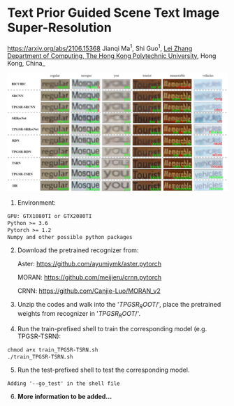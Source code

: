 # Text Prior Guided Scene Text Image Super-Resolution
https://arxiv.org/abs/2106.15368
Jianqi Ma<sup>1</sup>, Shi Guo<sup>1</sup>, [Lei Zhang](https://www4.comp.polyu.edu.hk/~cslzhang)
[Department of Computing, The Hong Kong Polytechnic University](http://www.comp.polyu.edu.hk), Hong Kong, China_

![TPGSR visualization](./visualization/TextSupReso-vis_sr_v2.png)

1. Environment:
```
GPU: GTX1080TI or GTX2080TI
Python >= 3.6
Pytorch >= 1.2
Numpy and other possible python packages
```

2. Download the pretrained recognizer from: 

	Aster: https://github.com/ayumiymk/aster.pytorch
	
	MORAN: https://github.com/meijieru/crnn.pytorch
	
	CRNN: https://github.com/Canjie-Luo/MORAN_v2

3. Unzip the codes and walk into the '$TPGSR_ROOT$/', place the pretrained weights from recognizer in '$TPGSR_ROOT$/'.

4. Run the train-prefixed shell to train the corresponding model (e.g. TPGSR-TSRN):
```
chmod a+x train_TPGSR-TSRN.sh
./train_TPGSR-TSRN.sh
```
5. Run the test-prefixed shell to test the corresponding model.
```
Adding '--go_test' in the shell file
```
6. **More information to be added...**
